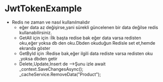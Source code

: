 # JwtTokenExample
 * Redis ne zaman ve nasıl kullanılmalıdır
   * eğer data az değişirse,yani sürekli güncelenen bir data değilse redis kullanabilirsiniz.
   * GetAll için için :İlk başta redise bak eğer data varsa redisten oku,eğer yoksa db den oku.Dbden okuduğun Redisle set et,hemde ekranda göster
   * GetById için :Redise bak,eğer ilgili data rediste varsa redisten oku ,yoksa dbden getir
   * Delete,Update,Insert de -->Şunu izle
            await _context.SaveChangesAsync();
            _cacheService.RemoveData("Product");
   
               

